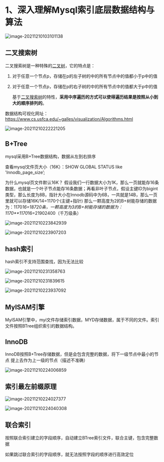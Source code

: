 # 1、深入理解Mysql索引底层数据结构与算法

![image-20211210103101138](./1%E3%80%81%E6%B7%B1%E5%85%A5%E7%90%86%E8%A7%A3Mysql%E7%B4%A2%E5%BC%95%E5%BA%95%E5%B1%82%E6%95%B0%E6%8D%AE%E7%BB%93%E6%9E%84%E4%B8%8E%E7%AE%97%E6%B3%95.assets/20211210103101.png)

##  二叉搜索树

 二叉搜索树是一种特殊的[二叉树](https://so.csdn.net/so/search?from=pc_blog_highlight&q=二叉树)，它的特点是：

1. 对于任意一个节点p，存储在p的左子树的中的所有节点中的值都小于p中的值

2. 对于任意一个节点p，存储在p的右子树的中的所有节点中的值都大于p中的值

   基于[二叉搜索树](https://so.csdn.net/so/search?from=pc_blog_highlight&q=二叉搜索树)的特性，**采用中序遍历的方式可以使得遍历结果是按照从小到大的顺序排列的**。

数据结构可视化网址：https://www.cs.usfca.edu/~galles/visualization/Algorithms.html

![image-20211210222221205](./1%E3%80%81%E6%B7%B1%E5%85%A5%E7%90%86%E8%A7%A3Mysql%E7%B4%A2%E5%BC%95%E5%BA%95%E5%B1%82%E6%95%B0%E6%8D%AE%E7%BB%93%E6%9E%84%E4%B8%8E%E7%AE%97%E6%B3%95.assets/20211210222221.png)

## B+Tree

mysql采用B+Tree数据结构，数据从左到右排序

查看mysql文件页大小（16K）：SHOW GLOBAL STATUS like 'Innodb_page_size’;

为什么mysql页文件默认16K？
假设我们一行数据大小为1K，那么一页就能存16条数据，也就是一个叶子节点能存16条数据；再看非叶子节点，假设主键ID为bigint类型，那么长度为8B，指针大小在Innodb源码中为6B，一共就是14B，那么一页里就可以存储16K/14=1170个(主键+指针)
那么一颗高度为2的B+树能存储的数据为：1170*16=18720条，一颗高度为3的B+树能存储的数据为：1170**1170*16=21902400（千万级条）

![image-20211210223842939](./1%E3%80%81%E6%B7%B1%E5%85%A5%E7%90%86%E8%A7%A3Mysql%E7%B4%A2%E5%BC%95%E5%BA%95%E5%B1%82%E6%95%B0%E6%8D%AE%E7%BB%93%E6%9E%84%E4%B8%8E%E7%AE%97%E6%B3%95.assets/20211210223843.png)

![image-20211210223907203](./1%E3%80%81%E6%B7%B1%E5%85%A5%E7%90%86%E8%A7%A3Mysql%E7%B4%A2%E5%BC%95%E5%BA%95%E5%B1%82%E6%95%B0%E6%8D%AE%E7%BB%93%E6%9E%84%E4%B8%8E%E7%AE%97%E6%B3%95.assets/20211210223907.png)

## hash索引

hash索引不支持范围查找，因为无法比较

![image-20211210231358763](./1%E3%80%81%E6%B7%B1%E5%85%A5%E7%90%86%E8%A7%A3Mysql%E7%B4%A2%E5%BC%95%E5%BA%95%E5%B1%82%E6%95%B0%E6%8D%AE%E7%BB%93%E6%9E%84%E4%B8%8E%E7%AE%97%E6%B3%95.assets/20211210231358.png)

![image-20211210231839615](./1%E3%80%81%E6%B7%B1%E5%85%A5%E7%90%86%E8%A7%A3Mysql%E7%B4%A2%E5%BC%95%E5%BA%95%E5%B1%82%E6%95%B0%E6%8D%AE%E7%BB%93%E6%9E%84%E4%B8%8E%E7%AE%97%E6%B3%95.assets/20211210231839.png)

![image-20211210223937092](./1%E3%80%81%E6%B7%B1%E5%85%A5%E7%90%86%E8%A7%A3Mysql%E7%B4%A2%E5%BC%95%E5%BA%95%E5%B1%82%E6%95%B0%E6%8D%AE%E7%BB%93%E6%9E%84%E4%B8%8E%E7%AE%97%E6%B3%95.assets/20211210223937.png)

## MyISAM引擎

MyISAM引擎中，myi文件存储索引数据，MYD存储数据，属于不同的文件。索引文件按照BTree组织索引的数据结构。

## InnoDB

InnoDB按照B+Tree存储数据，但是会包含完整的数据，将下一级节点中最小的节点 提上去作为上一级的节点（描述不准确）

![image-20211210224006859](./1%E3%80%81%E6%B7%B1%E5%85%A5%E7%90%86%E8%A7%A3Mysql%E7%B4%A2%E5%BC%95%E5%BA%95%E5%B1%82%E6%95%B0%E6%8D%AE%E7%BB%93%E6%9E%84%E4%B8%8E%E7%AE%97%E6%B3%95.assets/20211210224006.png)

## 索引最左前缀原理

![image-20211210224027377](./1%E3%80%81%E6%B7%B1%E5%85%A5%E7%90%86%E8%A7%A3Mysql%E7%B4%A2%E5%BC%95%E5%BA%95%E5%B1%82%E6%95%B0%E6%8D%AE%E7%BB%93%E6%9E%84%E4%B8%8E%E7%AE%97%E6%B3%95.assets/20211210224027.png)

![image-20211210224040308](./1%E3%80%81%E6%B7%B1%E5%85%A5%E7%90%86%E8%A7%A3Mysql%E7%B4%A2%E5%BC%95%E5%BA%95%E5%B1%82%E6%95%B0%E6%8D%AE%E7%BB%93%E6%9E%84%E4%B8%8E%E7%AE%97%E6%B3%95.assets/20220115184442.png)

## 联合索引

按照联合索引建立的字段顺序，自动建立BTree索引文件，联合主键，包含完整数据

如果跳过联合索引的字段顺序，就无法按照字段的顺序进行高效定位